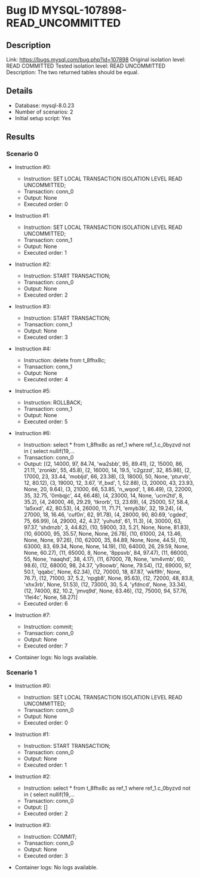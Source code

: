 # Bug ID MYSQL-107898-READ_UNCOMMITTED

## Description

Link:                     https://bugs.mysql.com/bug.php?id=107898
Original isolation level: READ COMMITTED
Tested isolation level:   READ UNCOMMITTED
Description:              The two returned tables should be equal.


## Details
 * Database: mysql-8.0.23
 * Number of scenarios: 2
 * Initial setup script: Yes

## Results
### Scenario 0
 * Instruction #0:
     - Instruction:  SET LOCAL TRANSACTION ISOLATION LEVEL READ UNCOMMITTED;
     - Transaction: conn_0
     - Output: None
     - Executed order: 0
 * Instruction #1:
     - Instruction:  SET LOCAL TRANSACTION ISOLATION LEVEL READ UNCOMMITTED;
     - Transaction: conn_1
     - Output: None
     - Executed order: 1
 * Instruction #2:
     - Instruction:  START TRANSACTION;
     - Transaction: conn_0
     - Output: None
     - Executed order: 2
 * Instruction #3:
     - Instruction:  START TRANSACTION;
     - Transaction: conn_1
     - Output: None
     - Executed order: 3
 * Instruction #4:
     - Instruction:  delete from t_8fhx8c;
     - Transaction: conn_1
     - Output: None
     - Executed order: 4
 * Instruction #5:
     - Instruction:  ROLLBACK;
     - Transaction: conn_1
     - Output: None
     - Executed order: 5
 * Instruction #6:
     - Instruction:  select * from t_8fhx8c as ref_1 where ref_1.c_0byzvd not in ( select nullif(19,...
     - Transaction: conn_0
     - Output: [(2, 14000, 97, 84.74, 'wa2sbb', 95, 89.41), (2, 15000, 86, 21.11, 'zronkb', 55, 45.8), (2, 16000, 14, 19.5, 'c2gzzd', 32, 85.98), (2, 17000, 23, 33.44, 'mobljd', 66, 23.38), (3, 18000, 50, None, 'pturvb', 12, 80.12), (3, 19000, 12, 3.67, 'if_bxd', 1, 52.88), (3, 20000, 43, 23.93, None, 20, 9.64), (3, 21000, 66, 53.85, 'n_wqod', 1, 86.49), (3, 22000, 35, 32.75, '0mbqjc', 44, 66.48), (4, 23000, 14, None, 'ucm2td', 8, 35.2), (4, 24000, 46, 29.29, 'tkrorb', 13, 23.69), (4, 25000, 57, 58.4, 'la5xxd', 42, 80.53), (4, 26000, 11, 71.71, 'emyb3b', 32, 19.24), (4, 27000, 18, 16.46, 'cuf0n', 62, 91.78), (4, 28000, 90, 80.69, 'cgded', 75, 66.99), (4, 29000, 42, 4.37, 'yuhutd', 61, 11.3), (4, 30000, 63, 97.37, 'shdmzb', 3, 44.82), (10, 59000, 33, 5.21, None, None, 81.83), (10, 60000, 95, 35.57, None, None, 26.78), (10, 61000, 24, 13.46, None, None, 97.26), (10, 62000, 35, 84.89, None, None, 44.5), (10, 63000, 83, 69.34, None, None, 14.19), (10, 64000, 26, 29.59, None, None, 60.27), (11, 65000, 8, None, '8ppsvb', 84, 97.47), (11, 66000, 55, None, 'naaqhd', 38, 4.17), (11, 67000, 78, None, 'sm4vmb', 60, 98.6), (12, 68000, 98, 24.37, 'y9oowb', None, 79.54), (12, 69000, 97, 50.1, 'qqabc', None, 62.34), (12, 70000, 18, 87.87, 'wkf9h', None, 76.7), (12, 71000, 37, 5.2, 'npgb8', None, 95.63), (12, 72000, 48, 83.8, 'xhx3rb', None, 51.53), (12, 73000, 30, 5.4, 'yfdncd', None, 33.34), (12, 74000, 82, 10.2, 'jmvq9d', None, 63.46), (12, 75000, 94, 57.76, 'l1ei4c', None, 58.27)]
     - Executed order: 6
 * Instruction #7:
     - Instruction:  commit;
     - Transaction: conn_0
     - Output: None
     - Executed order: 7

 * Container logs:
   No logs available.

### Scenario 1
 * Instruction #0:
     - Instruction:  SET LOCAL TRANSACTION ISOLATION LEVEL READ UNCOMMITTED;
     - Transaction: conn_0
     - Output: None
     - Executed order: 0
 * Instruction #1:
     - Instruction:  START TRANSACTION;
     - Transaction: conn_0
     - Output: None
     - Executed order: 1
 * Instruction #2:
     - Instruction:  select * from t_8fhx8c as ref_1 where ref_1.c_0byzvd not in ( select nullif(19,...
     - Transaction: conn_0
     - Output: []
     - Executed order: 2
 * Instruction #3:
     - Instruction:  COMMIT;
     - Transaction: conn_0
     - Output: None
     - Executed order: 3

 * Container logs:
   No logs available.

